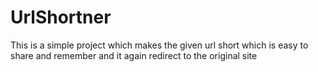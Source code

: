 # UrlShortner
This is a simple project which makes the given url short which is easy to share and remember and it again redirect to the original site
